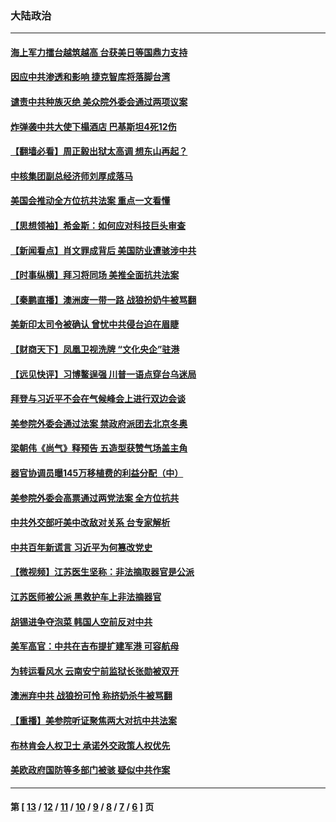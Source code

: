 ### 大陆政治
---
#### [海上军力擂台越筑越高 台获美日等国鼎力支持](../../pages/ncid277/n12896885.md) 
#### [因应中共渗透和影响 捷克智库将落脚台湾](../../pages/ncid277/n12896920.md) 
#### [谴责中共种族灭绝 美众院外委会通过两项议案](../../pages/ncid277/n12896720.md) 
#### [炸弹袭中共大使下榻酒店 巴基斯坦4死12伤](../../pages/ncid277/n12896833.md) 
#### [【翻墙必看】周正毅出狱太高调 想东山再起？](../../pages/ncid277/n12896834.md) 
#### [中核集团副总经济师刘厚成落马](../../pages/ncid277/n12896813.md) 
#### [美国会推动全方位抗共法案 重点一文看懂](../../pages/ncid277/n12896606.md) 
#### [【思想领袖】希金斯：如何应对科技巨头审查](../../pages/ncid277/n12820740.md) 
#### [【新闻看点】肖文罪成背后 美国防业遭骇涉中共](../../pages/ncid277/n12896360.md) 
#### [【时事纵横】拜习将同场 美推全面抗共法案](../../pages/ncid277/n12896393.md) 
#### [【秦鹏直播】澳洲废一带一路 战狼扮奶牛被骂翻](../../pages/ncid277/n12896400.md) 
#### [美新印太司令被确认 曾忧中共侵台迫在眉睫](../../pages/ncid277/n12896180.md) 
#### [【财商天下】凤凰卫视洗牌 “文化央企”驻港](../../pages/ncid277/n12895879.md) 
#### [【远见快评】习博鳌逞强 川普一语点穿台乌迷局](../../pages/ncid277/n12896372.md) 
#### [拜登与习近平不会在气候峰会上进行双边会谈](../../pages/ncid277/n12896403.md) 
#### [美参院外委会通过法案 禁政府派团去北京冬奥](../../pages/ncid277/n12896380.md) 
#### [梁朝伟《尚气》释预告 五造型获赞气场盖主角](../../pages/ncid277/n12896077.md) 
#### [器官协调员曝145万移植费的利益分配（中）](../../pages/ncid277/n12894547.md) 
#### [美参院外委会高票通过两党法案 全方位抗共](../../pages/ncid277/n12896150.md) 
#### [中共外交部吁美中改敌对关系 台专家解析](../../pages/ncid277/n12895748.md) 
#### [中共百年新谎言 习近平为何篡改党史](../../pages/ncid277/n12895950.md) 
#### [【微视频】江苏医生坚称：非法摘取器官是公派](../../pages/ncid277/n12895603.md) 
#### [江苏医师被公派 黑救护车上非法摘器官](../../pages/ncid277/n12894173.md) 
#### [胡锡进争夺泡菜 韩国人空前反对中共](../../pages/ncid277/n12895772.md) 
#### [美军高官：中共在吉布提扩建军港 可容航母](../../pages/ncid277/n12895675.md) 
#### [为转运看风水 云南安宁前监狱长张勋被双开](../../pages/ncid277/n12892342.md) 
#### [澳洲弃中共 战狼扮可怜 称挤奶杀牛被骂翻](../../pages/ncid277/n12895710.md) 
#### [【重播】美参院听证聚焦两大对抗中共法案](../../pages/ncid277/n12894147.md) 
#### [布林肯会人权卫士 承诺外交政策人权优先](../../pages/ncid277/n12895557.md) 
#### [美欧政府国防等多部门被骇 疑似中共作案](../../pages/ncid277/n12895484.md) 

---
#### 第 [ [13](./13.md) / [12](./12.md) / [11](./11.md) / [10](./10.md) / [9](./9.md) / [8](./8.md) / [7](./7.md) / [6](./6.md) ] 页
